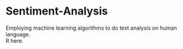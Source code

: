 # Sentiment-Analysis
Employing machine learning algorithms to do text analysis on human language.<br>
R here.
